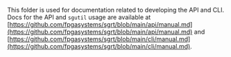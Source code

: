 This folder is used for documentation related to developing the API and CLI. Docs for the API and `sgutil` usage are available at [https://github.com/fpgasystems/sgrt/blob/main/api/manual.md](https://github.com/fpgasystems/sgrt/blob/main/api/manual.md) and [https://github.com/fpgasystems/sgrt/blob/main/cli/manual.md](https://github.com/fpgasystems/sgrt/blob/main/cli/manual.md).